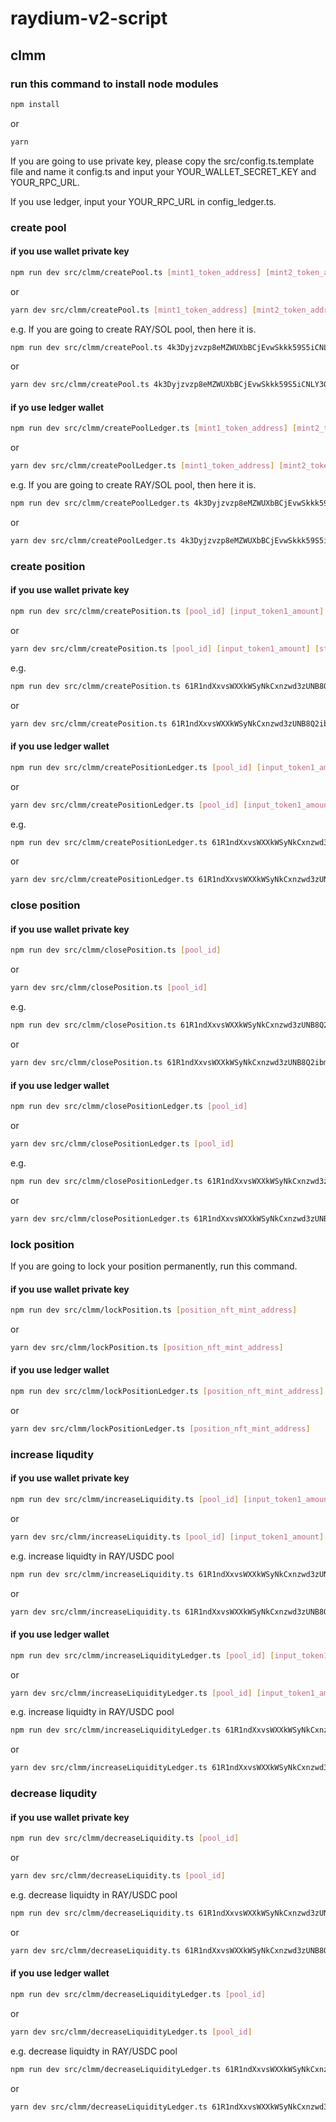 # raydium-v2-script

## clmm

### run this command to install node modules

```sh
npm install
```

or

```sh
yarn
```

If you are going to use private key, please copy the src/config.ts.template file and name it config.ts and input your YOUR_WALLET_SECRET_KEY and YOUR_RPC_URL.

If you use ledger, input your YOUR_RPC_URL in config_ledger.ts.

### create pool

#### if you use wallet private key

```sh
npm run dev src/clmm/createPool.ts [mint1_token_address] [mint2_token_address]
```

or

```sh
yarn dev src/clmm/createPool.ts [mint1_token_address] [mint2_token_address]
```

e.g. If you are going to create RAY/SOL pool, then here it is.

```sh
npm run dev src/clmm/createPool.ts 4k3Dyjzvzp8eMZWUXbBCjEvwSkkk59S5iCNLY3QrkX6R So11111111111111111111111111111111111111112
```

or

```sh
yarn dev src/clmm/createPool.ts 4k3Dyjzvzp8eMZWUXbBCjEvwSkkk59S5iCNLY3QrkX6R So11111111111111111111111111111111111111112
```

#### if yo use ledger wallet

```sh
npm run dev src/clmm/createPoolLedger.ts [mint1_token_address] [mint2_token_address]
```

or

```sh
yarn dev src/clmm/createPoolLedger.ts [mint1_token_address] [mint2_token_address]
```

e.g. If you are going to create RAY/SOL pool, then here it is.

```sh
npm run dev src/clmm/createPoolLedger.ts 4k3Dyjzvzp8eMZWUXbBCjEvwSkkk59S5iCNLY3QrkX6R So11111111111111111111111111111111111111112
```

or

```sh
yarn dev src/clmm/createPoolLedger.ts 4k3Dyjzvzp8eMZWUXbBCjEvwSkkk59S5iCNLY3QrkX6R So11111111111111111111111111111111111111112
```

### create position

#### if you use wallet private key

```sh
npm run dev src/clmm/createPosition.ts [pool_id] [input_token1_amount] [start_price] [end_price]
```

or

```sh
yarn dev src/clmm/createPosition.ts [pool_id] [input_token1_amount] [start_price] [end_price]
```

e.g.

```sh
npm run dev src/clmm/createPosition.ts 61R1ndXxvsWXXkWSyNkCxnzwd3zUNB8Q2ibmkiLPC8ht 0.000001 0.000001 100000
```

or

```sh
yarn dev src/clmm/createPosition.ts 61R1ndXxvsWXXkWSyNkCxnzwd3zUNB8Q2ibmkiLPC8ht 0.000001 0.000001 100000
```

#### if you use ledger wallet

```sh
npm run dev src/clmm/createPositionLedger.ts [pool_id] [input_token1_amount] [start_price] [end_price]
```

or

```sh
yarn dev src/clmm/createPositionLedger.ts [pool_id] [input_token1_amount] [start_price] [end_price]
```

e.g.

```sh
npm run dev src/clmm/createPositionLedger.ts 61R1ndXxvsWXXkWSyNkCxnzwd3zUNB8Q2ibmkiLPC8ht 0.000001 0.000001 100000
```

or

```sh
yarn dev src/clmm/createPositionLedger.ts 61R1ndXxvsWXXkWSyNkCxnzwd3zUNB8Q2ibmkiLPC8ht 0.000001 0.000001 100000
```

### close position

#### if you use wallet private key

```sh
npm run dev src/clmm/closePosition.ts [pool_id]
```

or

```sh
yarn dev src/clmm/closePosition.ts [pool_id]
```

e.g.

```sh
npm run dev src/clmm/closePosition.ts 61R1ndXxvsWXXkWSyNkCxnzwd3zUNB8Q2ibmkiLPC8ht
```

or

```sh
yarn dev src/clmm/closePosition.ts 61R1ndXxvsWXXkWSyNkCxnzwd3zUNB8Q2ibmkiLPC8ht
```

#### if you use ledger wallet

```sh
npm run dev src/clmm/closePositionLedger.ts [pool_id]
```

or

```sh
yarn dev src/clmm/closePositionLedger.ts [pool_id]
```

e.g.

```sh
npm run dev src/clmm/closePositionLedger.ts 61R1ndXxvsWXXkWSyNkCxnzwd3zUNB8Q2ibmkiLPC8ht
```

or

```sh
yarn dev src/clmm/closePositionLedger.ts 61R1ndXxvsWXXkWSyNkCxnzwd3zUNB8Q2ibmkiLPC8ht
```

### lock position

If you are going to lock your position permanently, run this command.

#### if you use wallet private key

```sh
npm run dev src/clmm/lockPosition.ts [position_nft_mint_address]
```

or

```sh
yarn dev src/clmm/lockPosition.ts [position_nft_mint_address]
```

#### if you use ledger wallet

```sh
npm run dev src/clmm/lockPositionLedger.ts [position_nft_mint_address]
```

or

```sh
yarn dev src/clmm/lockPositionLedger.ts [position_nft_mint_address]
```

### increase liqudity

#### if you use wallet private key

```sh
npm run dev src/clmm/increaseLiquidity.ts [pool_id] [input_token1_amount] [slippage]
```

or

```sh
yarn dev src/clmm/increaseLiquidity.ts [pool_id] [input_token1_amount] [slippage]
```

e.g. increase liquidty in RAY/USDC pool

```sh
npm run dev src/clmm/increaseLiquidity.ts 61R1ndXxvsWXXkWSyNkCxnzwd3zUNB8Q2ibmkiLPC8ht 0.1 0.05
```

or

```sh
yarn dev src/clmm/increaseLiquidity.ts 61R1ndXxvsWXXkWSyNkCxnzwd3zUNB8Q2ibmkiLPC8ht 0.1 0.05
```

#### if you use ledger wallet

```sh
npm run dev src/clmm/increaseLiquidityLedger.ts [pool_id] [input_token1_amount] [slippage]
```

or

```sh
yarn dev src/clmm/increaseLiquidityLedger.ts [pool_id] [input_token1_amount] [slippage]
```

e.g. increase liquidty in RAY/USDC pool

```sh
npm run dev src/clmm/increaseLiquidityLedger.ts 61R1ndXxvsWXXkWSyNkCxnzwd3zUNB8Q2ibmkiLPC8ht 0.1 0.05
```

or

```sh
yarn dev src/clmm/increaseLiquidityLedger.ts 61R1ndXxvsWXXkWSyNkCxnzwd3zUNB8Q2ibmkiLPC8ht 0.1 0.05
```

### decrease liqudity

#### if you use wallet private key

```sh
npm run dev src/clmm/decreaseLiquidity.ts [pool_id]
```

or

```sh
yarn dev src/clmm/decreaseLiquidity.ts [pool_id]
```

e.g. decrease liquidty in RAY/USDC pool

```sh
npm run dev src/clmm/decreaseLiquidity.ts 61R1ndXxvsWXXkWSyNkCxnzwd3zUNB8Q2ibmkiLPC8ht
```

or

```sh
yarn dev src/clmm/decreaseLiquidity.ts 61R1ndXxvsWXXkWSyNkCxnzwd3zUNB8Q2ibmkiLPC8ht
```

#### if you use ledger wallet

```sh
npm run dev src/clmm/decreaseLiquidityLedger.ts [pool_id]
```

or

```sh
yarn dev src/clmm/decreaseLiquidityLedger.ts [pool_id]
```

e.g. decrease liquidty in RAY/USDC pool

```sh
npm run dev src/clmm/decreaseLiquidityLedger.ts 61R1ndXxvsWXXkWSyNkCxnzwd3zUNB8Q2ibmkiLPC8ht
```

or

```sh
yarn dev src/clmm/decreaseLiquidityLedger.ts 61R1ndXxvsWXXkWSyNkCxnzwd3zUNB8Q2ibmkiLPC8ht
```

